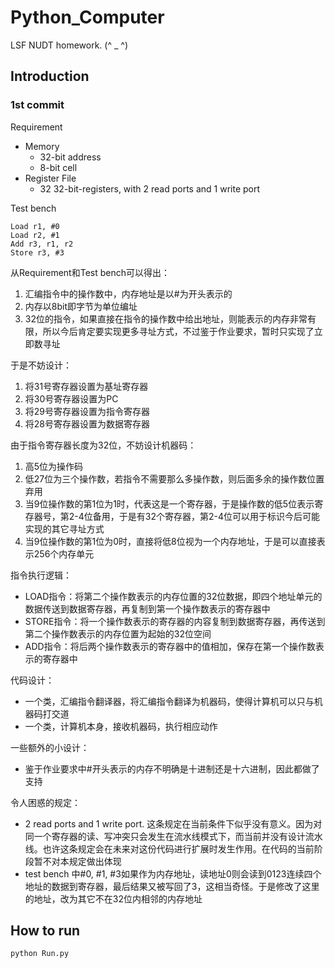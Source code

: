 # Python_Computer
LSF NUDT homework. (^ _ ^)

## Introduction

### 1st commit

Requirement

 - Memory
    - 32-bit address
    - 8-bit cell
 - Register File
    - 32 32-bit-registers, with 2 read ports and 1 write port

Test bench

```
Load r1, #0
Load r2, #1
Add r3, r1, r2
Store r3, #3
```

从Requirement和Test bench可以得出：

1. 汇编指令中的操作数中，内存地址是以#为开头表示的
2. 内存以8bit即字节为单位编址
3. 32位的指令，如果直接在指令的操作数中给出地址，则能表示的内存非常有限，所以今后肯定要实现更多寻址方式，不过鉴于作业要求，暂时只实现了立即数寻址

于是不妨设计：

1. 将31号寄存器设置为基址寄存器
2. 将30号寄存器设置为PC
3. 将29号寄存器设置为指令寄存器
4. 将28号寄存器设置为数据寄存器

由于指令寄存器长度为32位，不妨设计机器码：

1. 高5位为操作码
2. 低27位为三个操作数，若指令不需要那么多操作数，则后面多余的操作数位置弃用
3. 当9位操作数的第1位为1时，代表这是一个寄存器，于是操作数的低5位表示寄存器号，第2-4位备用，于是有32个寄存器，第2-4位可以用于标识今后可能实现的其它寻址方式
4. 当9位操作数的第1位为0时，直接将低8位视为一个内存地址，于是可以直接表示256个内存单元

指令执行逻辑：

- LOAD指令：将第二个操作数表示的内存位置的32位数据，即四个地址单元的数据传送到数据寄存器，再复制到第一个操作数表示的寄存器中
- STORE指令：将一个操作数表示的寄存器的内容复制到数据寄存器，再传送到第二个操作数表示的内存位置为起始的32位空间
- ADD指令：将后两个操作数表示的寄存器中的值相加，保存在第一个操作数表示的寄存器中

代码设计：

- 一个类，汇编指令翻译器，将汇编指令翻译为机器码，使得计算机可以只与机器码打交道
- 一个类，计算机本身，接收机器码，执行相应动作

一些额外的小设计：

- 鉴于作业要求中#开头表示的内存不明确是十进制还是十六进制，因此都做了支持

令人困惑的规定：

- 2 read ports and 1 write port. 这条规定在当前条件下似乎没有意义。因为对同一个寄存器的读、写冲突只会发生在流水线模式下，而当前并没有设计流水线。也许这条规定会在未来对这份代码进行扩展时发生作用。在代码的当前阶段暂不对本规定做出体现
- test bench 中#0, #1, #3如果作为内存地址，读地址0则会读到0123连续四个地址的数据到寄存器，最后结果又被写回了3，这相当奇怪。于是修改了这里的地址，改为其它不在32位内相邻的内存地址

## How to run

```
python Run.py
```